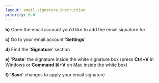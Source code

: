 ```yaml
---
layout: email-signature-instruction
priority: 0.0
---
```


**b)** Open the email account you'd like to add the email signature for

**c)** Go to your email account '**Settings**'

**d)** Find the '**Signature**' section

**e)** '**Paste**' the signature inside the white signature box (press **Ctrl+V** in Windows or **Command &#8984;+V** on Mac inside the white box)

**f)** '**Save**' changes to apply your email signature